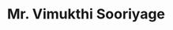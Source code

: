 ---
id: 6
firstName: "vimukthi"
title: "Mr. Vimukthi Sooriyage"
profileImageUrl: "team-member/default.jpg"
draft: false
weight: 60
fullName: "Vidura Vimukthi Vishwanath Sooriyage"
---